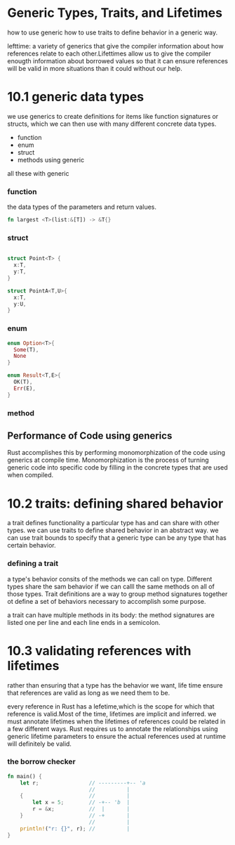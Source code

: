 # Generic Types, Traits, and Lifetimes

how to use generic
how to use traits to define behavior in a generic way.

lefttime: a variety of generics that give the compiler information about how references relate to each other.Lifettimes allow us to give the compiler enougth information about borrowed values so that it can ensure references will be valid in more situations than it could without our help.

# 10.1 generic data types

we use generics to create definitions for items like function signatures or structs, which we can then use with many different concrete data types.

- function
- enum
- struct
- methods using generic

all these with generic

### function

the data types of the parameters and return values.

```rust
fn largest <T>(list:&[T]) -> &T{}
```

### struct

```rust

struct Point<T> {
  x:T,
  y:T,
}

struct PointA<T,U>{
  x:T,
  y:U,
}

```

### enum

```rust
enum Option<T>{
  Some(T),
  None
}

enum Result<T,E>{
  OK(T),
  Err(E),
}
```

### method


## Performance of Code using generics

Rust accomplishes this by performing monomorphization of the code using generics at compile time. Monomorphization is the process of turning generic code into specific code by filling in the concrete types that are used when compiled.


# 10.2 traits: defining shared behavior

a trait defines functionality a particular type has and can share with other types. we can use traits to define shared behavior in an abstract way. we can use trait bounds to specify that a generic type can be any type that has certain behavior.

### defining a trait

a type's behavior consits of the methods we can call on type. Different types share the sam behavior if we can calll the same methods on all of those types. Trait definitions are a way to group method signatures together ot define a set of behaviors necessary to accomplish some purpose.


a trait can have multiple methods in its body: the method signatures are listed one per line and each line ends in a semicolon.

# 10.3 validating references with lifetimes

rather than ensuring that a type has the behavior we want, life time ensure that references are valid as long as we need them to be.

every reference in Rust has a lefetime,which is the scope for which that reference is valid.Most of the time, lifetimes are implicit and inferred. we must annotate lifetimes when the lifetimes of references could be related in a few different ways. Rust requires us to annotate the relationships using generic lifetime parameters to ensure the actual references used at runtime will definitely be valid.

### the borrow checker

```rust
fn main() {
    let r;                // ---------+-- 'a
                          //          |
    {                     //          |
        let x = 5;        // -+-- 'b  |
        r = &x;           //  |       |
    }                     // -+       |
                          //          |
    println!("r: {}", r); //          |
} 
```